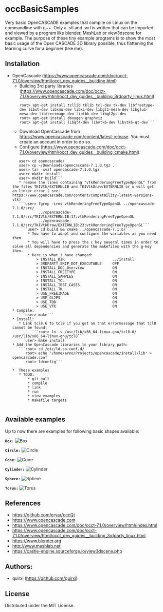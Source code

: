 # occBasicSamples

Very basic OpenCASCADE examples that compile on Linux on the commandline with g++.
Only a .stl and .wrl is written that can be imported and viewed by a program like blender, MeshLab or view3dscene for example.
The purpose of these tiny example programs is to show the most basic usage of the Open CASCADE 3D library possible, thus flattening the learning curve for a beginner (like me).


## Installation

* OpenCascade (https://www.opencascade.com/doc/occt-7.1.0/overview/html/occt_dev_guides__building.html)
	* Building 3rd party libraries (https://www.opencascade.com/doc/occt-7.1.0/overview/html/occt_dev_guides__building_3rdparty_linux.html):
		```root> apt-get install g++ cmake cmake-curses-gui
		root> apt-get install tcllib tklib tcl-dev tk-dev libfreetype-dev libxt-dev libxmu-dev libxi-dev libgl1-mesa-dev libglu1-mesa-dev libfreeimage-dev libtbb-dev libgl2ps-dev 
		root> apt-get install doxygen graphviz
		root> apt-get install libqt4-dev libvtk6-dev libvtk6-qt-dev```
	
	* Download OpenCascade from https://www.opencascade.com/content/latest-release. You must create an account in order to do so.
	* Configure (https://www.opencascade.com/doc/occt-7.1.0/overview/html/occt_dev_guides__building_cmake.html):
	 ```user> mkdir opencascade
		user> cd opencascade/
		user> cp ~/Downloads/opencascade-7.1.0.tgz .
		user> tar -xvzf opencascade-7.1.0.tgz
		user> mkdir install
		user> mkdir build```
		* remove the lines containing "vtkRenderingFreeTypeOpenGL" from the files TKIVtk/EXTERNLIB and TKIVtkDraw/EXTERNLIB or u will get an linker error ( see: https://www.opencascade.com/content/compataility-latest-versions-vtk)
		```user> fgrep -irns vtkRenderingFreeTypeOpenGL ../opencascade-7.1.0/src/
			     ../opencascade-7.1.0/src/TKIVtk/EXTERNLIB:17:vtkRenderingFreeTypeOpenGL
			     ../opencascade-7.1.0/src/TKIVtkDraw/EXTERNLIB:23:vtkRenderingFreeTypeOpenGL```
		 ```user> cd build && cmake ../opencascade-7.1.0/```
			* You have to adapt and configure the variables as you need them. 
			* You will have to press the c key several times in order to solve all dependencies and generate the makefiles with the g-key then.
			* Here is what i have changed:
				> INSTALL_DIR                      ../install                                                                                                                                                
				> 3RDPARTY_SKIP_DOT_EXECUTABLE     OFF
				> INSTALL_DOC_Overview             ON                                                                                                                                                  
				> INSTALL_FREETYPE                 ON  
				> INSTALL_SAMPLES                  ON                                                                                                                                                        
				> INSTALL_TCL                      ON                                                                                                                                                        
				> INSTALL_TEST_CASES               ON                                                                                                                                                        
				> INSTALL_TK                       ON                                                                                                                                                        
				> USE_FREEIMAGE                    ON                                                                                                                                                        
				> USE_GL2PS                        ON                                                                                                                                                        
				> USE_TBB                          ON                                                                                                                                                        
				> USE_VTK                          ON
	* Compile:
		```user> make```
	* Install:
		* Link tcl8.6 to tcl8 if you get an that errormessage that tcl8 cannot be found: 
		      ```root> ln -s /usr/lib/x86_64-linux-gnu/tcl8.6/ /usr/lib/x86_64-linux-gnu/tcl8```
		```user> make install```
	* Add the OpenCascade libraries to your library path:
		```root> cd /etc/ld.so.conf.d/
		   root> echo '/home/arno/Projects/opencascade/install/lib' > opencascade.conf
		   root> ldconfig``` 

	*  These examples
		* TODO: 
			* git pull
			* compile
			* link
			* run
			* view examples
			* makefile targets


## Available examples

Up to now there are examples for following basic shapes available:

**`Box:`**
![Box](docs/aBox.png)

**`Circle:`**
![Circle](docs/aCircle.png)

**`Cone:`**
![Cone](docs/aCone.png)

**`Cylinder:`**
![Cylinder](docs/aCylinder.png)

**`Sphere:`**
![Sphere](docs/aSphere.png)

**`Torus:`**
![Torus](docs/aTorus.png)

## References

* https://github.com/eryar/occQt
* https://www.opencascade.com
* https://www.opencascade.com/doc/occt-7.1.0/overview/html/index.html
* https://www.opencascade.com/doc/occt-7.1.0/overview/html/occt_dev_guides__building_3rdparty_linux.html
* https://www.blender.org
* http://www.meshlab.net
* https://castle-engine.sourceforge.io/view3dscene.php


## Authors:

* quirxi (https://github.com/quirxi)


## License

Distributed under the MIT License.


